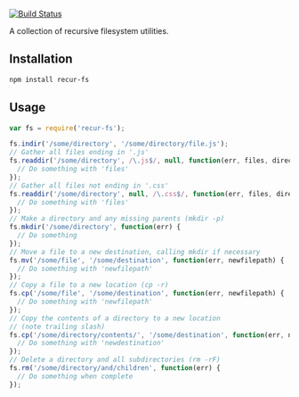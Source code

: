 [![Build Status](https://travis-ci.org/popeindustries/recur-fs.png)](https://travis-ci.org/popeindustries/recur-fs)

A collection of recursive filesystem utilities.

## Installation

```bash
npm install recur-fs
```

## Usage
```javascript
var fs = require('recur-fs');

fs.indir('/some/directory', '/some/directory/file.js');
// Gather all files ending in '.js'
fs.readdir('/some/directory', /\.js$/, null, function(err, files, directories) {
  // Do something with 'files'
});
// Gather all files not ending in '.css'
fs.readdir('/some/directory', null, /\.css$/, function(err, files, directories) {
  // Do something with 'files'
});
// Make a directory and any missing parents (mkdir -p)
fs.mkdir('/some/directory', function(err) {
  // Do something
});
// Move a file to a new destination, calling mkdir if necessary
fs.mv('/some/file', '/some/destination', function(err, newfilepath) {
  // Do something with 'newfilepath'
});
// Copy a file to a new location (cp -r)
fs.cp('/some/file', '/some/destination', function(err, newfilepath) {
  // Do something with 'newfilepath'
});
// Copy the contents of a directory to a new location
// (note trailing slash)
fs.cp('/some/directory/contents/', '/some/destination', function(err, newdestination) {
  // Do something with 'newdestination'
});
// Delete a directory and all subdirectories (rm -rF)
fs.rm('/some/directory/and/children', function(err) {
  // Do something when complete
});

```
